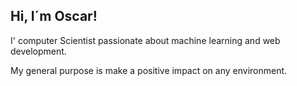 ## Hi, I´m Oscar!

I' computer Scientist passionate about machine learning and web development.

My general purpose is make a positive impact on any environment.

<!-- 
### Technologies
[![py](https://img.shields.io/badge/Python-2E2D2D?logo=Python&style=for-the-badge&logoColor=3776AB&link=)](https://github.com/itsorivera)
[![ts](https://img.shields.io/badge/TypeScript-2E2D2D?logo=typescript&style=for-the-badge&link=)](https://github.com/itsorivera)
[![js](https://img.shields.io/badge/JavaScript-2E2D2D?logo=javascript&style=for-the-badge&link=)](https://github.com/itsorivera)
[![nodejs](https://img.shields.io/badge/Node.js-2E2D2D?logo=nodedotjs&style=for-the-badge&link=)](https://github.com/itsorivera)

### My links
 [![portfolio](https://img.shields.io/badge/my_portfolio-000?style=for-the-badge&logo=ko-fi&logoColor=white)](https://itsorivera-portfolio.deno.dev/) 
[![linkedin](https://img.shields.io/badge/linkedin-0A66C2?style=for-the-badge&logo=linkedin&logoColor=white)](https://www.linkedin.com/in/itsorivera/)

-->

<!--
**itsorivera/itsorivera** is a ✨ _special_ ✨ repository because its `README.md` (this file) appears on your GitHub profile.

Here are some ideas to get you started:

- 🔭 I’m currently working on ...
- 🌱 I’m currently learning ...
- 👯 I’m looking to collaborate on ...
- 🤔 I’m looking for help with ...
- 💬 Ask me about ...
- 📫 How to reach me: ...
- 😄 Pronouns: ...
- ⚡ Fun fact: ...
-->

